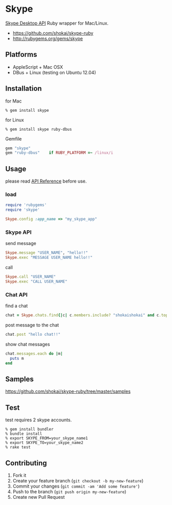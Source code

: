 Skype
=====
[Skype Desktop API](http://dev.skype.com/desktop-api-reference) Ruby wrapper for Mac/Linux.

- https://github.com/shokai/skype-ruby
- http://rubygems.org/gems/skype


Platforms
---------
- AppleScript + Mac OSX
- DBus + Linux (testing on Ubuntu 12.04)


Installation
------------

for Mac

    % gem install skype

for Linux

    % gem install skype ruby-dbus

Gemfile
```ruby
gem "skype"
gem "ruby-dbus"    if RUBY_PLATFORM =~ /linux/i
```

Usage
-----
please read [API Reference](http://dev.skype.com/desktop-api-reference) before use.

### load
```ruby
require 'rubygems'
require 'skype'

Skype.config :app_name => "my_skype_app"
```

### Skype API

send message
```ruby
Skype.message "USER_NAME", "hello!!"
Skype.exec "MESSAGE USER_NAME hello!!"
```

call
```ruby
Skype.call "USER_NAME"
Skype.exec "CALL USER_NAME"
```

### Chat API

find a chat
```ruby
chat = Skype.chats.find{|c| c.members.include? "shokaishokai" and c.topic =~ /testchat/ }
```

post message to the chat
```ruby
chat.post "hello chat!!"
```

show chat messages
```ruby
chat.messages.each do |m|
  puts m
end
```

Samples
-------
https://github.com/shokai/skype-ruby/tree/master/samples


Test
----
test requires 2 skype accounts.

    % gem install bundler
    % bundle install
    % export SKYPE_FROM=your_skype_name1
    % export SKYPE_TO=your_skype_name2
    % rake test


Contributing
------------
1. Fork it
2. Create your feature branch (`git checkout -b my-new-feature`)
3. Commit your changes (`git commit -am 'Add some feature'`)
4. Push to the branch (`git push origin my-new-feature`)
5. Create new Pull Request

